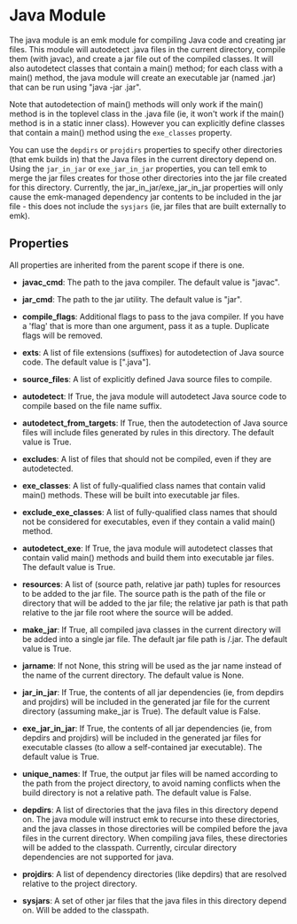 Java Module
===========

The java module is an emk module for compiling Java code and creating jar files. This module will autodetect .java files
in the current directory, compile them (with javac), and create a jar file out of the compiled classes. It will also autodetect
classes that contain a main() method; for each class with a main() method, the java module will create an executable jar
(named <class name>.jar) that can be run using "java -jar <class name>.jar".

Note that autodetection of main() methods will only work if the main() method is in the toplevel class in the
.java file (ie, it won't work if the main() method is in a static inner class). However you can explicitly
define classes that contain a main() method using the `exe_classes` property.

You can use the `depdirs` or `projdirs` properties to specify other directories (that emk builds in) that the Java
files in the current directory depend on. Using the `jar_in_jar` or `exe_jar_in_jar` properties, you can tell emk to merge
the jar files creates for those other directories into the jar file created for this directory.
Currently, the jar_in_jar/exe_jar_in_jar properties will only cause the emk-managed dependency jar contents
to be included in the jar file - this does not include the `sysjars` (ie, jar files that are built externally to emk).

Properties
----------
All properties are inherited from the parent scope if there is one.

 * **javac_cmd**: The path to the java compiler. The default value is "javac".
 * **jar_cmd**: The path to the jar utility. The default value is "jar".
  
 * **compile_flags**: Additional flags to pass to the java compiler. If you have a 'flag' that is more than one argument,
                      pass it as a tuple. Duplicate flags will be removed.
 * **exts**: A list of file extensions (suffixes) for autodetection of Java source code. The default value is [".java"].
 * **source_files**: A list of explicitly defined Java source files to compile.

 * **autodetect**: If True, the java module will autodetect Java source code to compile based on the file name suffix.
 * **autodetect_from_targets**: If True, then the autodetection of Java source files will include files generated by rules
                                in this directory. The default value is True.
 * **excludes**: A list of files that should not be compiled, even if they are autodetected.
  
 * **exe_classes**: A list of fully-qualified class names that contain valid main() methods. These will be built into executable jar files.
 * **exclude_exe_classes**: A list of fully-qualified class names that should not be considered for executables, even if
                            they contain a valid main() method.
 * **autodetect_exe**: If True, the java module will autodetect classes that contain valid main() methods and build them
                       into executable jar files. The default value is True.
  
 * **resources**: A list of (source path, relative jar path) tuples for resources to be added to the jar file.
                  The source path is the path of the file or directory that will be added to the jar file;
                  the relative jar path is that path relative to the jar file root where the source will be added.
  
 * **make_jar**: If True, all compiled java classes in the current directory will be added into a single jar file.
                 The default jar file path is <build dir>/<directory name>.jar. The default value is True.
 * **jarname**: If not None, this string will be used as the jar name instead of the name of the current directory. The default value is None.
 * **jar_in_jar**: If True, the contents of all jar dependencies (ie, from depdirs and projdirs) will be included in the generated
                   jar file for the current directory (assuming make_jar is True). The default value is False.
 * **exe_jar_in_jar**: If True, the contents of all jar dependencies (ie, from depdirs and projdirs) will be included in the generated
                       jar files for executable classes (to allow a self-contained jar executable). The default value is True.
 * **unique_names**: If True, the output jar files will be named according to the path from the project directory, to avoid
                     naming conflicts when the build directory is not a relative path. The default value is False.
  
 * **depdirs**: A list of directories that the java files in this directory depend on. The java module will instruct emk
                to recurse into these directories, and the java classes in those directories will be compiled before
                the java files in the current directory. When compiling java files, these directories will be added
                to the classpath. Currently, circular directory dependencies are not supported for java.
 * **projdirs**: A list of dependency directories (like depdirs) that are resolved relative to the project directory.
 * **sysjars**: A set of other jar files that the java files in this directory depend on. Will be added to the classpath.
